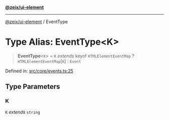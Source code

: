 [**@zeix/ui-element**](../README.md)

***

[@zeix/ui-element](../globals.md) / EventType

# Type Alias: EventType\<K\>

> **EventType**\<`K`\> = `K` *extends* keyof `HTMLElementEventMap` ? `HTMLElementEventMap`\[`K`\] : `Event`

Defined in: [src/core/events.ts:25](https://github.com/zeixcom/ui-element/blob/bee447e049cdd5cefc5eb0bcaa9adbe956d6b5a4/src/core/events.ts#L25)

## Type Parameters

### K

`K` *extends* `string`
